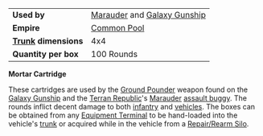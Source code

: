 |                                                 |                                                                                         |
| ----------------------------------------------- | --------------------------------------------------------------------------------------- |
| **Used by**                                     | [Marauder](../vehicles/Marauder.md) and [Galaxy Gunship](../vehicles/Galaxy_Gunship.md) |
| **Empire**                                      | [Common Pool](../terminology/Common_Pool.md)                                            |
| **[Trunk](../terminology/Trunk.md) dimensions** | 4x4                                                                                     |
| **Quantity per box**                            | 100 Rounds                                                                              |

**Mortar Cartridge**

These cartridges are used by the
[Ground Pounder](../terminology/Ground_Pounder.md) weapon found on the
[Galaxy Gunship](../vehicles/Galaxy_Gunship.md) and the
[Terran Republic](../etc/Terran_Republic.md)'s
[Marauder](../vehicles/Marauder.md)
[assault buggy](<../certifications/Assault_Buggy_(Certification).md>). The
rounds inflict decent damage to both [infantry](../terminology/Infantry.md) and
[vehicles](../vehicles/Vehicle.md). The boxes can be obtained from any
[Equipment Terminal](../items/Equipment_Terminal.md) to be hand-loaded into the
vehicle's [trunk](../terminology/Trunk.md) or acquired while in the vehicle from
a [Repair/Rearm Silo](../items/Repair_Rearm_Silo.md).

<!--[Category:Game Items](Category:Game_Items.md)-->
<!--[Category:Ammunition](Category:Ammunition.md)-->

